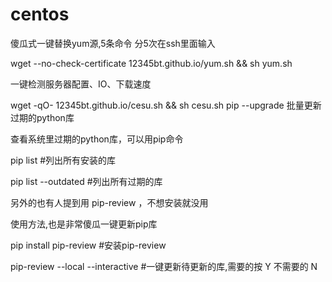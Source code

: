 # centos

傻瓜式一键替换yum源,5条命令 分5次在ssh里面输入
    
wget --no-check-certificate 12345bt.github.io/yum.sh && sh yum.sh

一键检测服务器配置、IO、下载速度

wget -qO- 12345bt.github.io/cesu.sh && sh cesu.sh
pip --upgrade 批量更新过期的python库

查看系统里过期的python库，可以用pip命令

pip list    #列出所有安装的库

pip list --outdated    #列出所有过期的库


另外的也有人提到用 pip-review ，不想安装就没用

使用方法,也是非常傻瓜一键更新pip库

pip install pip-review    #安装pip-review

pip-review --local --interactive    #一键更新待更新的库,需要的按 Y 不需要的 N
